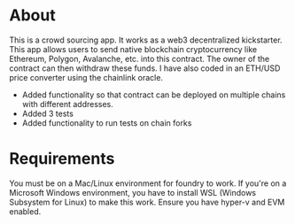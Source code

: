 # About
This is a crowd sourcing app. It works as a web3 decentralized kickstarter. This app allows users to send native blockchain cryptocurrency like Ethereum, Polygon, Avalanche, etc. into this contract. The owner of the contract can then withdraw these funds.
I have also coded in an ETH/USD price converter using the chainlink oracle.
- Added functionality so that contract can be deployed on multiple chains with different addresses.
- Added 3 tests
- Added functionality to run tests on chain forks

# Requirements
You must be on a Mac/Linux environment for foundry to work.
If you're on a Microsoft Windows environment, you have to install WSL (Windows Subsystem for Linux) to make this work.
Ensure you have hyper-v and EVM enabled.